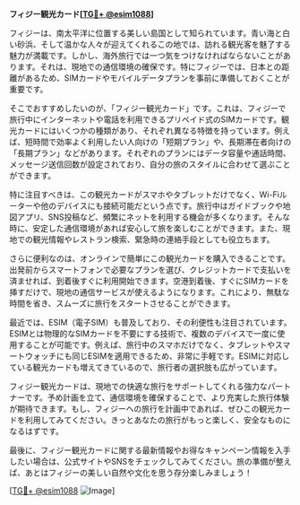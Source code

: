 **フィジー観光カード[[TG💪+ @esim1088](https://t.me/s/esim1088)]**

フィジーは、南太平洋に位置する美しい島国として知られています。青い海と白い砂浜、そして温かな人々が迎えてくれるこの地では、訪れる観光客を魅了する魅力が満載です。しかし、海外旅行では一つ気をつけなければならないことがあります。それは、現地での通信環境の確保です。特にフィジーでは、日本との距離があるため、SIMカードやモバイルデータプランを事前に準備しておくことが重要です。

そこでおすすめしたいのが、「フィジー観光カード」です。これは、フィジーで旅行中にインターネットや電話を利用できるプリペイド式のSIMカードです。観光カードにはいくつかの種類があり、それぞれ異なる特徴を持っています。例えば、短時間で効率よく利用したい人向けの「短期プラン」や、長期滞在者向けの「長期プラン」などがあります。それぞれのプランにはデータ容量や通話時間、メッセージ送信回数が設定されており、自分の旅のスタイルに合わせて選ぶことができます。

特に注目すべきは、この観光カードがスマホやタブレットだけでなく、Wi-Fiルーターや他のデバイスにも接続可能だという点です。旅行中はガイドブックや地図アプリ、SNS投稿など、頻繁にネットを利用する機会が多くなります。そんな時に、安定した通信環境があれば安心して旅を楽しむことができます。また、現地での観光情報やレストラン検索、緊急時の連絡手段としても役立ちます。

さらに便利なのは、オンラインで簡単にこの観光カードを購入できることです。出発前からスマートフォンで必要なプランを選び、クレジットカードで支払いを済ませれば、到着後すぐに利用開始できます。空港到着後、すぐにSIMカードを挿すだけで、現地の通信サービスが使えるようになります。これにより、無駄な時間を省き、スムーズに旅行をスタートさせることができます。

最近では、ESIM（電子SIM）も普及しており、その利便性も注目されています。ESIMとは物理的なSIMカードを不要にする技術で、複数のデバイスで一度に使用することが可能です。例えば、旅行中のスマホだけでなく、タブレットやスマートウォッチにも同じESIMを適用できるため、非常に手軽です。ESIMに対応している観光カードも増えてきているので、旅行者の選択肢も広がっています。

フィジー観光カードは、現地での快適な旅行をサポートしてくれる強力なパートナーです。予め計画を立て、通信環境を確保することで、より充実した旅行体験が期待できます。もし、フィジーへの旅行を計画中であれば、ぜひこの観光カードを利用してみてください。きっとあなたの旅行がもっと楽しく、安全なものになるはずです。

最後に、フィジー観光カードに関する最新情報やお得なキャンペーン情報を入手したい場合は、公式サイトやSNSをチェックしてみてください。旅の準備が整えば、あとはフィジーの美しい自然や文化を思う存分楽しみましょう！

[[TG💪+ @esim1088](https://t.me/s/esim1088) ![Image](https://i.postimg.cc/Y0z9fWf4/image.png)]
